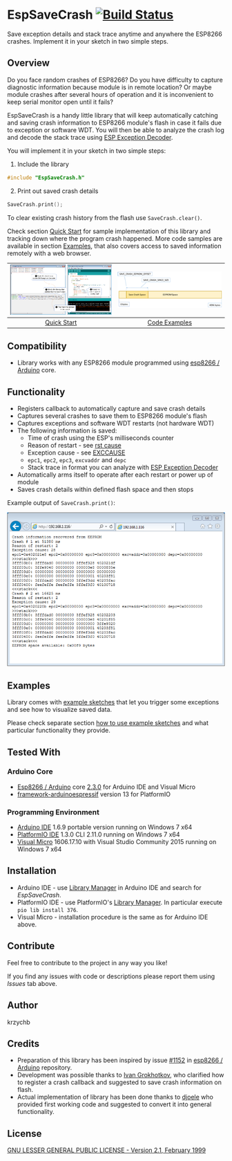 # EspSaveCrash [![Build Status](https://travis-ci.org/krzychb/EspSaveCrash.svg?branch=master)](https://travis-ci.org/krzychb/EspSaveCrash)

Save exception details and stack trace anytime and anywhere the ESP8266 crashes. Implement it in your sketch in two simple steps.


## Overview

Do you face random crashes of ESP8266? Do you have difficulty to capture diagnostic information because module is in remote location? Or maybe module crashes after several hours of operation and it is inconvenient to keep serial monitor open until it fails?

EspSaveCrash is a handy little library that will keep automatically catching and saving crash information to ESP8266 module's flash in case it fails due to exception or software WDT. You will then be able to analyze the crash log and decode the stack trace using [ESP Exception Decoder](https://github.com/me-no-dev/EspExceptionDecoder).

You will implement it in your sketch in two simple steps:

1. Include the library
  ```cpp
  #include "EspSaveCrash.h"
  ```

2. Print out saved crash details
  ```cpp
  SaveCrash.print();
  ```

To clear existing crash history from the flash use `SaveCrash.clear()`.

Check section [Quick Start](quick-start.md) for sample implementation of this library and tracking down where the program crash happened. More code samples are available in section [Examples](examples.md), that also covers access to saved information remotely with a web browser.  

| [![alt text](extras/thumb-quick-start.png "Quick Start")](quick-start.md) | [![alt text](extras/thumb-code-examples.png "Code Examples")](examples.md) |
| :---: | :---: |
| [Quick Start](quick-start.md) | [Code Examples](examples.md) |


## Compatibility

* Library works with any ESP8266 module programmed using [esp8266 / Arduino](https://github.com/esp8266/Arduino) core.


## Functionality

* Registers callback to automatically capture and save crash details
* Captures several crashes to save them to ESP8266 module's flash
* Captures exceptions and software WDT restarts (not hardware WDT)
* The following information is saved:
  * Time of crash using the ESP's milliseconds counter
  * Reason of restart - see [rst cause](https://github.com/esp8266/Arduino/blob/master/doc/boards.md#rst-cause)
  * Exception cause - see [EXCCAUSE](https://github.com/esp8266/Arduino/blob/master/doc/exception_causes.md#exception-causes-exccause)
  * `epc1`, `epc2`, `epc3`, `excvaddr` and `depc`
  * Stack trace in format you can analyze with [ESP Exception Decoder](https://github.com/me-no-dev/EspExceptionDecoder)
* Automatically arms itself to operate after each restart or power up of module
* Saves crash details within defined flash space and then stops

Example output of `SaveCrash.print()`:

![alt text](extras/crash-info-in-web-browser.png "Sample crash information in a web browser")


## Examples

Library comes with [example sketches](https://github.com/krzychb/EspSaveCrash/tree/master/examples) that let you trigger some exceptions and see how to visualize saved data. 

Please check separate section [how to use example sketches](examples.md) and what particular functionality they provide.


## Tested With

### Arduino Core

* [Esp8266 / Arduino](https://github.com/esp8266/Arduino) core [2.3.0](https://github.com/esp8266/Arduino/releases/tag/2.3.0) for Arduino IDE and Visual Micro
* [framework-arduinoespressif](http://platformio.org/platforms/espressif) version 13 for PlatformIO


### Programming Environment

* [Arduino IDE](https://www.arduino.cc/en/Main/Software) 1.6.9 portable version running on Windows 7 x64
* [PlatformIO IDE](http://platformio.org/platformio-ide) 1.3.0 CLI 2.11.0 running on Windows 7 x64
* [Visual Micro](http://www.visualmicro.com/) 1606.17.10 with Visual Studio Community 2015 running on Windows 7 x64


## Installation

* Arduino IDE - use [Library Manager](https://www.arduino.cc/en/Guide/Libraries#toc2) in Arduino IDE and search for *EspSaveCrash*.
* PlatformIO IDE - use PlatformIO's [Library Manager](http://docs.platformio.org/en/stable/librarymanager/). In particular execute `pio lib install 376`.
* Visual Micro - installation procedure is the same as for Arduino IDE above.


## Contribute

Feel free to contribute to the project in any way you like! 

If you find any issues with code or descriptions please report them using *Issues* tab above. 


## Author

krzychb


## Credits

* Preparation of this library has been inspired by issue [#1152](https://github.com/esp8266/Arduino/issues/1152) in [esp8266 / Arduino](https://github.com/esp8266/Arduino) repository.
* Development was possible thanks to [Ivan Grokhotkov](https://twitter.com/i_grr), who clarified how to register a crash callback and suggested to save crash information on flash. 
* Actual implementation of library has been done thanks to [djoele](https://github.com/djoele) who provided first working code and suggested to convert it into general functionality.


## License

[GNU LESSER GENERAL PUBLIC LICENSE - Version 2.1, February 1999](LICENSE)

